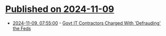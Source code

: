 # [Published on 2024-11-09](index.md)

* [2024-11-09, 07:55:00](https://soylentnews.org/article.pl?sid=24/11/08/0237239&from=rss) - [Govt IT Contractors Charged With 'Defrauding' the Feds](https://soylentnews.org/article.pl?sid=24/11/08/0237239&from=rss)
